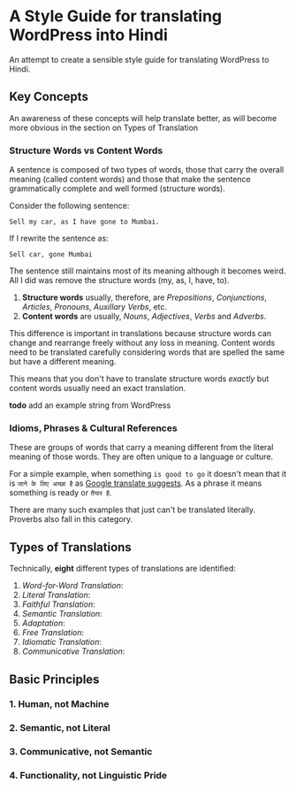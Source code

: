 # A Style Guide for translating WordPress into Hindi

An attempt to create a sensible style guide for translating WordPress to Hindi.

## Key Concepts

An awareness of these concepts will help translate better, as will become more obvious in the section on Types of Translation

### Structure Words vs Content Words

A sentence is composed of two types of words, those that carry the overall meaning (called content words) and those that make the sentence grammatically complete and well formed (structure words).

Consider the following sentence:

```
Sell my car, as I have gone to Mumbai.
```

If I rewrite the sentence as:

```
Sell car, gone Mumbai
```
The sentence still maintains most of its meaning although it becomes weird. All I did was remove the structure words (my, as, I, have, to).

 1. **Structure words** usually, therefore, are *Prepositions*, *Conjunctions*, *Articles*, *Pronouns*, *Auxillary Verbs*, etc.
 1. **Content words** are usually, *Nouns*, *Adjectives*, *Verbs* and *Adverbs*.

This difference is important in translations because structure words can change and rearrange freely without any loss in meaning. Content words need to be translated carefully considering words that are spelled the same but have a different meaning.

This means that you don't have to translate structure words *exactly* but content words usually need an exact translation.

**todo** add an example string from WordPress

### Idioms, Phrases & Cultural References

These are groups of words that carry a meaning different from the literal meaning of those words. They are often unique to a language or culture.

For a simple example, when something `is good to go` it doesn't mean that it is `जाने के लिए अच्छा है` as [Google translate suggests](https://translate.google.com/#auto/hi/is%20good%20to%20go). As a phrase it means something is ready or `तैयार है`.

There are many such examples that just can't be translated literally. Proverbs also fall in this category. 

## Types of Translations

Technically, **eight** different types of translations are identified:

 1. *Word-for-Word Translation*: 
 1. *Literal Translation*: 
 1. *Faithful Translation*:
 1. *Semantic Translation*:
 1. *Adaptation*:
 1. *Free Translation*:
 1. *Idiomatic Translation*:
 1. *Communicative Translation*:

## Basic Principles

### 1. Human, not Machine

### 2. Semantic, not Literal

### 3. Communicative, not Semantic

### 4. Functionality, not Linguistic Pride
